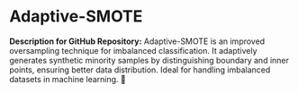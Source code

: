 # Adaptive-SMOTE
**Description for GitHub Repository:**  Adaptive-SMOTE is an improved oversampling technique for imbalanced classification. It adaptively generates synthetic minority samples by distinguishing boundary and inner points, ensuring better data distribution. Ideal for handling imbalanced datasets in machine learning. 🚀

